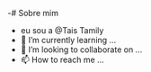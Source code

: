 -# Sobre  mim
-  eu sou a @Tais Tamily
- 🌱 I’m currently learning ...
- 💞️ I’m looking to collaborate on ...
- 📫 How to reach me ...

<!---
Tamilyxl/Tamilyxl is a ✨ special ✨ repository because its `README.md` (this file) appears on your GitHub profile.
You can click the Preview link to take a look at your changes.
--->
